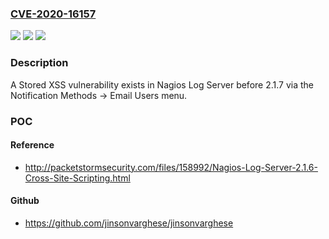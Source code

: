 ### [CVE-2020-16157](https://cve.mitre.org/cgi-bin/cvename.cgi?name=CVE-2020-16157)
![](https://img.shields.io/static/v1?label=Product&message=n%2Fa&color=blue)
![](https://img.shields.io/static/v1?label=Version&message=n%2Fa&color=blue)
![](https://img.shields.io/static/v1?label=Vulnerability&message=n%2Fa&color=brighgreen)

### Description

A Stored XSS vulnerability exists in Nagios Log Server before 2.1.7 via the Notification Methods -> Email Users menu.

### POC

#### Reference
- http://packetstormsecurity.com/files/158992/Nagios-Log-Server-2.1.6-Cross-Site-Scripting.html

#### Github
- https://github.com/jinsonvarghese/jinsonvarghese

